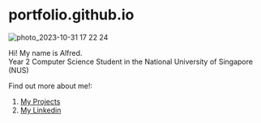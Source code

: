 # portfolio.github.io

![photo_2023-10-31 17 22 24](https://github.com/AlfredBeNoel/portfolio.github.io/assets/47879468/cb23bae0-49de-4efc-8086-c42a7fff49c0)</br>

Hi! My name is Alfred.</br>
Year 2 Computer Science Student in the National University of Singapore (NUS)

Find out more about me!:</br>
1. [My Projects](https://alfredbenoel.github.io/portfolio.github.io/root/index.html)
2. [My Linkedin](https://www.linkedin.com/in/alfred-ben/)
